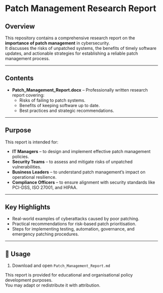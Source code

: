 # Patch Management Research Report

## Overview
This repository contains a comprehensive research report on the **importance of patch management** in cybersecurity.  
It discusses the risks of unpatched systems, the benefits of timely software updates, and actionable strategies for establishing a reliable patch management process.

---

##  Contents
- **Patch_Management_Report.docx** – Professionally written research report covering:
  - Risks of failing to patch systems.
  - Benefits of keeping software up to date.
  - Best practices and strategic recommendations.

---

## Purpose
This report is intended for:
- **IT Managers** – to design and implement effective patch management policies.
- **Security Teams** – to assess and mitigate risks of unpatched vulnerabilities.
- **Business Leaders** – to understand patch management’s impact on operational resilience.
- **Compliance Officers** – to ensure alignment with security standards like PCI-DSS, ISO 27001, and HIPAA.

---

## Key Highlights
- Real-world examples of cyberattacks caused by poor patching.
- Practical recommendations for risk-based patch prioritisation.
- Steps for implementing testing, automation, governance, and emergency patching procedures.

---

## 📌 Usage
1. Download and open `Patch_Management_Report.md` 

This report is provided for educational and organisational policy development purposes.  
You may adapt or redistribute it with attribution.
